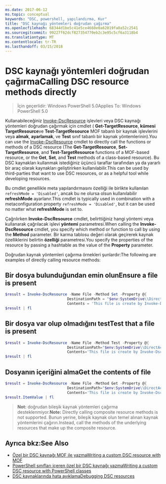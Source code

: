 ```yaml
---
ms.date: 2017-06-12
ms.topic: conceptual
keywords: "DSC, powershell, yapılandırma, Kur"
title: "DSC kaynağı yöntemleri doğrudan çağırma"
ms.openlocfilehash: 68344d1be5c41e5ce4660e0a62019fa0a52c2541
ms.sourcegitcommit: 99227f62dcf827354770eb2c3e95c5cf6a3118b4
ms.translationtype: MT
ms.contentlocale: tr-TR
ms.lasthandoff: 03/15/2018
---
```

# <a name="calling-dsc-resource-methods-directly"></a><span data-ttu-id="31180-103">DSC kaynağı yöntemleri doğrudan çağırma</span><span class="sxs-lookup"><span data-stu-id="31180-103">Calling DSC resource methods directly</span></span>

><span data-ttu-id="31180-104">İçin geçerlidir: Windows PowerShell 5.0</span><span class="sxs-lookup"><span data-stu-id="31180-104">Applies To: Windows PowerShell 5.0</span></span>

<span data-ttu-id="31180-105">Kullanabileceğiniz [Invoke-DscResource](https://technet.microsoft.com/library/mt517869.aspx) işlevleri veya DSC kaynağı yöntemleri doğrudan çağırmak için cmdlet ( **Get-TargetResource**, **kümesi TargetResource**ve  **Test-TargetResource** MOF tabanlı bir kaynak işlevlerini veya **almak**, **ayarlamak**, ve **Test** sınıf tabanlı bir kaynak yöntemlerinin).</span><span class="sxs-lookup"><span data-stu-id="31180-105">You can use the [Invoke-DscResource](https://technet.microsoft.com/library/mt517869.aspx) cmdlet to directly call the functions or methods of a DSC resource (The **Get-TargetResource**, **Set-TargetResource**, and **Test-TargetResource** functions of a MOF-based resource, or the **Get**, **Set**, and **Test** methods of a class-based resource).</span></span> <span data-ttu-id="31180-106">Bu DSC kaynakları kullanmak istediğiniz üçüncü taraflar tarafından ya da yararlı bir araç olarak kaynakları geliştirirken kullanılabilir.</span><span class="sxs-lookup"><span data-stu-id="31180-106">This can be used by third-parties that want to use DSC resources, or as a helpful tool while developing resources.</span></span> 

<span data-ttu-id="31180-107">Bu cmdlet genellikle meta yapılandırmasını özelliği ile birlikte kullanılan `refreshMode = 'Disabled'`, ancak bu ne olursa olsun kullanılabilir **refreshMode** ayarlanır.</span><span class="sxs-lookup"><span data-stu-id="31180-107">This cmdlet is typically used in combination with a metaconfiguration property `refreshMode = 'Disabled'`, but it can be used no matter what **refreshMode** is set to.</span></span>

<span data-ttu-id="31180-108">Çağrılırken **Invoke-DscResource** cmdlet, belirttiğiniz hangi yöntemi veya kullanarak çağrılacak işlevi **yöntemi** parametresi.</span><span class="sxs-lookup"><span data-stu-id="31180-108">When calling the **Invoke-DscResource** cmdlet, you specify which method or function to call by using the **Method** parameter.</span></span> <span data-ttu-id="31180-109">Bir karma tablosu değeri olarak geçirerek kaynak özelliklerini belirtin **özelliği** parametresi.</span><span class="sxs-lookup"><span data-stu-id="31180-109">You specify the properties of the resource by passing a hashtable as the value of the **Property** parameter.</span></span>

<span data-ttu-id="31180-110">Doğrudan kaynak yöntemleri çağırma örnekleri şunlardır:</span><span class="sxs-lookup"><span data-stu-id="31180-110">The following are examples of directly calling resource methods:</span></span>

## <a name="ensure-a-file-is-present"></a><span data-ttu-id="31180-111">Bir dosya bulunduğundan emin olun</span><span class="sxs-lookup"><span data-stu-id="31180-111">Ensure a file is present</span></span>

```powershell
$result = Invoke-DscResource -Name File -Method Set -Property @{
                            DestinationPath = "$env:SystemDrive\\DirectAccess.txt";
                            Contents = 'This file is create by Invoke-DscResource'} -Verbose
$result | fl
```

## <a name="test-that-a-file-is-present"></a><span data-ttu-id="31180-112">Bir dosya var olup olmadığını test</span><span class="sxs-lookup"><span data-stu-id="31180-112">Test that a file is present</span></span>

```powershell
$result = Invoke-DscResource -Name File -Method Test -Property @{
                            DestinationPath="$env:SystemDrive\\DirectAccess.txt";
                            Contents='This file is create by Invoke-DscResource'} -Verbose
$result | fl
```

## <a name="get-the-contents-of-file"></a><span data-ttu-id="31180-113">Dosyanın içeriğini alma</span><span class="sxs-lookup"><span data-stu-id="31180-113">Get the contents of file</span></span>

```powershell
$result = Invoke-DscResource -Name File -Method Get -Property @{
                            DestinationPath="$env:SystemDrive\\DirectAccess.txt";
                            Contents='This file is create by Invoke-DscResource'} -Verbose
$result.ItemValue | fl
```

><span data-ttu-id="31180-114">**Not:** doğrudan bileşik kaynak yöntemleri çağırma desteklenmiyor.</span><span class="sxs-lookup"><span data-stu-id="31180-114">**Note:** Directly calling composite resource methods is not supported.</span></span> <span data-ttu-id="31180-115">Bunun yerine, bileşik kaynak olun temel alınan kaynak yöntemlerini çağırın.</span><span class="sxs-lookup"><span data-stu-id="31180-115">Instead, call the methods of the underlying resources that make up the composite resource.</span></span>

## <a name="see-also"></a><span data-ttu-id="31180-116">Ayrıca bkz:</span><span class="sxs-lookup"><span data-stu-id="31180-116">See Also</span></span>
- [<span data-ttu-id="31180-117">Özel bir DSC kaynağı MOF ile yazma</span><span class="sxs-lookup"><span data-stu-id="31180-117">Writing a custom DSC resource with MOF</span></span>](authoringResourceMOF.md) 
- [<span data-ttu-id="31180-118">PowerShell sınıfları içeren özel bir DSC kaynağı yazma</span><span class="sxs-lookup"><span data-stu-id="31180-118">Writing a custom DSC resource with PowerShell classes</span></span>](authoringResourceClass.md)
- [<span data-ttu-id="31180-119">DSC kaynaklarında hata ayıklama</span><span class="sxs-lookup"><span data-stu-id="31180-119">Debugging DSC resources</span></span>](debugResource.md)

